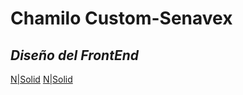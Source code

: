 # Chamilo Custom-Senavex
## _Diseño del FrontEnd_

[N|Solid](https://senavex.gob.bo/wp-content/uploads/2020/03/horizontal-color-300.png)
[N|Solid](https://www.vozidea.com/wp-content/uploads/2018/01/Chamilo-LMS.png)
